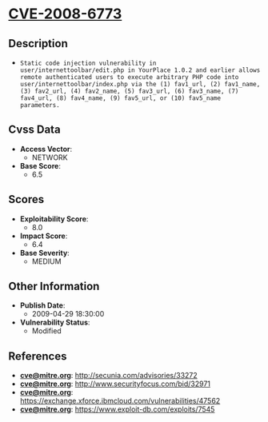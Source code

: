 
# [CVE-2008-6773](https://cve.mitre.org/cgi-bin/cvename.cgi?name=CVE-2008-6773)

## Description

- `Static code injection vulnerability in user/internettoolbar/edit.php in YourPlace 1.0.2 and earlier allows remote authenticated users to execute arbitrary PHP code into user/internettoolbar/index.php via the (1) fav1_url, (2) fav1_name, (3) fav2_url, (4) fav2_name, (5) fav3_url, (6) fav3_name, (7) fav4_url, (8) fav4_name, (9) fav5_url, or (10) fav5_name parameters.`

## Cvss Data

- **Access Vector**:
  - NETWORK
- **Base Score**:
  - 6.5

## Scores

- **Exploitability Score**:
  - 8.0
- **Impact Score**:
  - 6.4
- **Base Severity**:
  - MEDIUM

## Other Information

- **Publish Date**:
  - 2009-04-29 18:30:00
- **Vulnerability Status**:
  - Modified

## References

- **cve@mitre.org**: http://secunia.com/advisories/33272
- **cve@mitre.org**: http://www.securityfocus.com/bid/32971
- **cve@mitre.org**: https://exchange.xforce.ibmcloud.com/vulnerabilities/47562
- **cve@mitre.org**: https://www.exploit-db.com/exploits/7545
